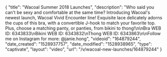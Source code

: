 {
    "title": "Wacoal Summer 2018 Launches",
    "description": "Who said you can't be sexy and comfortable at the same time? Introducing Wacoal's newest launch, Wacoal Vivid Encounter line! Exquisite lace delicately adorns the cups of this bra, with a convertible J-hook to match your favorite top. Plus, choose a matching panty, or panties, from bikini to thong!\n\nBra WEB ID: 6343833\nBikini WEB ID: 6343832\nThong WEB ID: 6343863\n\nFollow me on Instagram for more: @janie.hong",
    "videoid": "164879244",
    "date_created": "1528937757",
    "date_modified": "1528938965",
    "type": "captivate",
    "layout": "video",
    "url": "\/v\/wacoal-new-launches\/164879244"
}